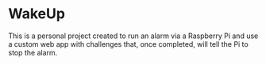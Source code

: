 # WakeUp
This is a personal project created to run an alarm via a Raspberry Pi and use a custom web app with challenges that, once completed, will tell the Pi to stop the alarm.
